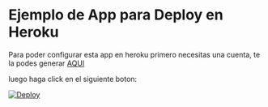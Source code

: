 #  Ejemplo de App para Deploy en Heroku

Para poder configurar esta app en heroku primero necesitas una cuenta, te la podes generar [AQUI](https://signup.heroku.com/)

luego haga click en el siguiente boton:

[![Deploy](https://www.herokucdn.com/deploy/button.svg)](https://heroku.com/deploy?template=https://github.com/martinezger/coderhouse-heroku)